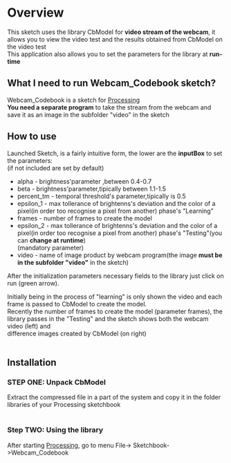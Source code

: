# Overview #
This sketch uses the library CbModel for **video stream of the webcam**, it allows you to view the video test and the results obtained from CbModel on the video test<br>This application also allows you to set the parameters for the library at <b>run-time</b>

<h2>What I need to run Webcam_Codebook sketch?</h2>
Webcam_Codebook  is a sketch  for <a href='http://processing.org/'>Processing</a>
<br><b>You need a separate program</b> to take the stream from the webcam and save it as an image in the subfolder "video" in the sketch<br>
<h2>How to use</h2>
Launched Sketch, is a fairly intuitive form, the lower are the <b>inputBox</b> to set the parameters:<br>
(if not included are set by default)<br>
<ul><li>alpha - brightness'parameter ,between 0.4-0.7<br>
</li><li>beta - brightness'parameter,tipically between 1.1-1.5<br>
</li><li>percent_tm - temporal threshold's parameter,tipically is 0.5<br>
</li><li>epsilon_1 - max tollerance of brightenns's deviation and the color of a pixel(in    order too recognise a pixel from another) phase's "Learning"<br>
</li><li>frames - number of frames to create the model<br>
</li><li>epsilon_2 - max tollerance of brightenns's deviation and the color of a pixel(in order too recognise a pixel from another) phase's "Testing"(you can <b>change at runtime</b>)<br>
(mandatory parameter)<br>
</li><li>video - name of image product by webcam program(the image <b>must be in the subfolder "video"</b> in the sketch)</li></ul>

After the initialization parameters necessary fields to the library just click on run (green arrow).<br>

Initially being in the process of "learning" is only shown the video and each frame is passed to CbModel to create the model.<br>
Recently the number of frames to create the model (parameter frames), the library passes in the "Testing" and the sketch shows both the webcam video (left) and <br>difference images created by CbModel (on right)<br>
<br>
<h2>Installation</h2>
<h3>STEP ONE: Unpack CbModel</h3>
Extract the compressed file in a part of the system and copy it in the folder libraries of your Processing sketchbook<br>
<br>
<h3>Step TWO: Using the library</h3>
After starting <a href='http://processing.org/'>Processing</a>, go to menu File-> Sketchbook->Webcam_Codebook